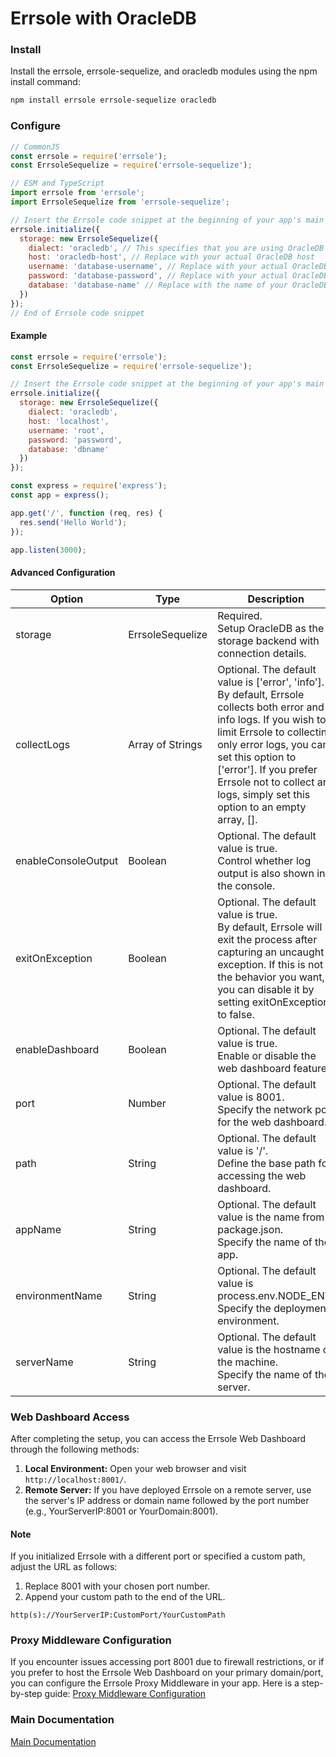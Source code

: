 # Errsole with OracleDB

### Install

Install the errsole, errsole-sequelize, and oracledb modules using the npm install command:

```bash
npm install errsole errsole-sequelize oracledb
```

### Configure

```javascript
// CommonJS
const errsole = require('errsole');
const ErrsoleSequelize = require('errsole-sequelize');
```

```javascript
// ESM and TypeScript
import errsole from 'errsole';
import ErrsoleSequelize from 'errsole-sequelize';
```

```javascript
// Insert the Errsole code snippet at the beginning of your app's main file
errsole.initialize({
  storage: new ErrsoleSequelize({
    dialect: 'oracledb', // This specifies that you are using OracleDB
    host: 'oracledb-host', // Replace with your actual OracleDB host
    username: 'database-username', // Replace with your actual OracleDB username
    password: 'database-password', // Replace with your actual OracleDB password
    database: 'database-name' // Replace with the name of your OracleDB database
  })
});
// End of Errsole code snippet
```

#### Example

```javascript
const errsole = require('errsole');
const ErrsoleSequelize = require('errsole-sequelize');

// Insert the Errsole code snippet at the beginning of your app's main file
errsole.initialize({
  storage: new ErrsoleSequelize({
    dialect: 'oracledb',
    host: 'localhost',
    username: 'root',
    password: 'password',
    database: 'dbname'
  })
});

const express = require('express');
const app = express();

app.get('/', function (req, res) {
  res.send('Hello World');
});

app.listen(3000);
```

#### Advanced Configuration

| **Option**          	| **Type**         	| **Description**                                                                                                                                                                                                                                                                                            	|
|---------------------	|------------------	|------------------------------------------------------------------------------------------------------------------------------------------------------------------------------------------------------------------------------------------------------------------------------------------------------------	|
| storage             	| ErrsoleSequelize 	| Required.<br>Setup OracleDB as the storage backend with connection details.                                                                                                                                                                                                                                	|
| collectLogs         	| Array of Strings 	| Optional. The default value is ['error', 'info'].<br>By default, Errsole collects both error and info logs. If you wish to limit Errsole to collecting only error logs, you can set this option to ['error']. If you prefer Errsole not to collect any logs, simply set this option to an empty array, []. 	|
| enableConsoleOutput 	| Boolean          	| Optional. The default value is true.<br>Control whether log output is also shown in the console.                                                                                                                                                                                                           	|
| exitOnException     	| Boolean          	| Optional. The default value is true.<br>By default, Errsole will exit the process after capturing an uncaught exception. If this is not the behavior you want, you can disable it by setting exitOnException to false.                                                                                     	|
| enableDashboard     	| Boolean          	| Optional. The default value is true.<br>Enable or disable the web dashboard feature.                                                                                                                                                                                                                       	|
| port                	| Number           	| Optional. The default value is 8001.<br>Specify the network port for the web dashboard.                                                                                                                                                                                                                    	|
| path                	| String           	| Optional. The default value is '/'.<br>Define the base path for accessing the web dashboard.                                                                                                                                                                                                               	|
| appName             	| String           	| Optional. The default value is the name from package.json.<br>Specify the name of the app.                                                                                                                                                                                                                 	|
| environmentName     	| String           	| Optional. The default value is process.env.NODE_ENV.<br>Specify the deployment environment.                                                                                                                                                                                                                	|
| serverName          	| String           	| Optional. The default value is the hostname of the machine.<br>Specify the name of the server.                                                                                                                                                                                                             	|

### Web Dashboard Access

After completing the setup, you can access the Errsole Web Dashboard through the following methods:

1. **Local Environment:** Open your web browser and visit `http://localhost:8001/`.
2. **Remote Server:** If you have deployed Errsole on a remote server, use the server's IP address or domain name followed by the port number (e.g., YourServerIP:8001 or YourDomain:8001).

#### Note

If you initialized Errsole with a different port or specified a custom path, adjust the URL as follows:

1. Replace 8001 with your chosen port number.
2. Append your custom path to the end of the URL.

`http(s)://YourServerIP:CustomPort/YourCustomPath`

### Proxy Middleware Configuration

If you encounter issues accessing port 8001 due to firewall restrictions, or if you prefer to host the Errsole Web Dashboard on your primary domain/port, you can configure the Errsole Proxy Middleware in your app. Here is a step-by-step guide: [Proxy Middleware Configuration](/docs/proxy-middleware-configuration.md)

### Main Documentation

[Main Documentation](/README.md)
